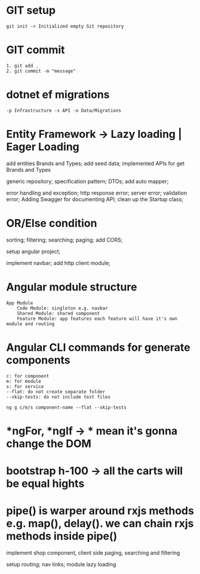 # GIT setup
    git init -> Initialized empty Git repository

# GIT commit
    1. git add .
    2. git commit -m "message"

# dotnet ef migrations
    -p Infrastructure -s API -o Data/Migrations

# Entity Framework -> Lazy loading | Eager Loading


add entities Brands and Types; add seed data; implemented APIs for get Brands and Types

generic repository; specification pattern; DTOs; add auto mapper;

error handling and exception; http response error; server error; validation error; Adding Swagger for documenting API; clean up the Startup class;

# OR/Else condition
sorting; filtering; searching; paging; add CORS;

setup angular project;

implement navbar; add http client module;

# Angular module structure
    App Module
        Code Module: singleton e.g. navbar
        Shared Module: shared component
        Feature Module: app features each feature will have it's own module and routing

# Angular CLI commands for generate components
    c: for component
    m: for module
    s: for service
    --flat: do not create separate folder
    --skip-tests: do not include test files

    ng g c/m/s component-name --flat --skip-tests

# *ngFor, *ngIf -> * mean it's gonna change the DOM

# bootstrap h-100 -> all the carts will be equal hights

# pipe() is warper around rxjs methods e.g. map(), delay(). we can chain rxjs methods inside pipe()


implement shop component, client side paging, searching and filtering 

setup routing; nav links; module lazy loading

